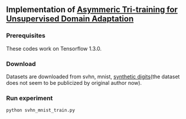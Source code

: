 ## Implementation of [Asymmeric Tri-training for Unsupervised Domain Adaptation](https://arxiv.org/abs/1702.08400)


### Prerequisites

These codes work on Tensorflow 1.3.0.
### Download

Datasets are downloaded from svhn, mnist, [synthetic digits](https://drive.google.com/file/d/0B-N5tVpsXW5mT2lvQmV6UE5uNFE/view?usp=sharing)(the dataset does not seem to be publicized by original author now).

### Run experiment
```
python svhn_mnist_train.py
```